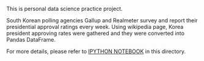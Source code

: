 This is personal data science practice project. 

South Korean polling agencies Gallup and Realmeter survey and report their presidential approval ratings every week. Using wikipedia page, Korea president approving rates were gathered and they were converted into Pandas DataFrame.

For more details, please refer to [IPYTHON NOTEBOOK](https://github.com/jamescbjeon/project/blob/main/korea-president-apprate/korea_president_approval_rating.ipynb) in this directory.